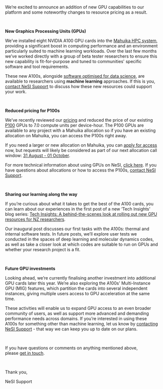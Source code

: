 We’re excited to announce an addition of new GPU capabilities to our
platform and some noteworthy changes to resource pricing as a result.

 

**New Graphics Processing Units (GPUs)**

We’ve installed eight NVIDIA A100 GPU cards into the [Mahuika HPC
system](https://support.nesi.org.nz/hc/en-gb/articles/360000163575-Mahuika),
providing a significant boost in computing performance and an
environment particularly suited to machine learning workloads. Over the
last few months we’ve worked directly with a group of beta tester
researchers to ensure this new capability is fit-for-purpose and tuned
to communities' specific software and tool requirements. 

<span class="fabric-editor-annotation">These new A100s, alongside
</span>[<span class="fabric-editor-annotation">software optimised for
data
science</span>](https://support.nesi.org.nz/hc/en-gb/articles/360004558895-What-software-environments-on-NeSI-are-optimised-for-Machine-Learning-approaches-)<span
class="fabric-editor-annotation">, are available to researchers using
</span>**<span class="fabric-editor-annotation">machine
learning</span>**<span class="fabric-editor-annotation"> approaches. If
this is you, </span>[<span class="fabric-editor-annotation">contact NeSI
Support</span>](mailto:https://support.nesi.org.nz/hc/en-gb/requests/new)<span
class="fabric-editor-annotation"> to discuss how these new resources
could support your work.</span>

 

**Reduced pricing for P100s**

We’ve recently reviewed our
[pricing](https://support.nesi.org.nz/hc/en-gb/articles/360001385735-What-is-an-allocation-)
and reduced the price of our existing
[P100](https://www.nvidia.com/en-us/data-center/tesla-p100/) GPUs to 7.0
compute units per device-hour. The P100 GPUs are available to any
project with a Mahuika allocation so if you have an existing allocation
on Mahuika, you can access the P100s right away.

If you need a larger or new allocation on Mahuika, you can [apply for
access](https://www.nesi.org.nz/services/applyforaccess) now, but
requests will likely be considered as part of our next allocation call
window: [<span class="fabric-editor-annotation">31 August - 01
October</span>](https://www.nesi.org.nz/services/high-performance-computing-and-analytics/guidelines/allocations-allocation-classes-review#window).

<span class="fabric-editor-annotation">For more technical
information</span> about using GPUs on NeSI, [click
here](https://support.nesi.org.nz/hc/en-gb/articles/360001471955). If
you have questions about allocations or how to access the P100s,
[contact NeSI
Support](mailto:https://support.nesi.org.nz/hc/en-gb/requests/new).

 

**Sharing our learning along the way**

If you’re curious about what it takes to get the best of the A100 cards,
you can learn about our experiences in the first post of a new ‘Tech
Insights' blog series: [Tech Insights: A behind-the-scenes look at
rolling out new GPU resources for NZ
researchers](https://www.nesi.org.nz/case-studies/tech-insights-behind-scenes-look-rolling-out-new-gpu-resources-nz-researchers).

Our inaugural post discusses our first tasks with the A100s: thermal and
internal software tests. In future posts, we’ll explore user tests we
conducted in the spaces of deep learning and molecular dynamics codes,
as well as take a closer look at which codes are suitable to run on GPUs
and whether your research project is a fit.

 

**Future GPU investments**

Looking ahead, we’re currently finalising another investment into
additional GPU cards later this year. We’re also exploring the A100s'
Multi-Instance GPU (MIG) features, which partition the cards into
several independent instances, giving multiple users access to GPU
acceleration at the same time.

These activities will enable us to expand GPU access to an even broader
community of users, as well as support more advanced and demanding
performance needs across domains. <span
class="fabric-editor-annotation">If you’re interested in using these
A100s for something other than machine learning, let us know by
</span>[<span class="fabric-editor-annotation">contacting NeSI
Support</span>](mailto:https://support.nesi.org.nz/hc/en-gb/requests/new)<span
class="fabric-editor-annotation"> - that way we can keep you up to date
on our plans. </span>

 

If you have questions or comments on anything mentioned above,
please [get in
touch](https://support.nesi.org.nz/hc/en-gb/requests/new).

 

Thank you,

NeSI Support
